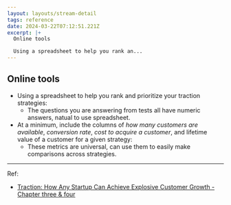 ```yaml
---
layout: layouts/stream-detail
tags: reference
date: 2024-03-22T07:12:51.221Z
excerpt: |+
  Online tools

  Using a spreadsheet to help you rank an...
---
```

## Online tools
* Using a spreadsheet to help you rank and prioritize your traction strategies: 
  * The questions you are answering from tests all have numeric answers, natual to use spreadsheet. 
* At a minimum, include the columns of *how many customers are available*, *conversion rate*, *cost to acquire a customer*, and lifetime value of a customer for a given strategy: 
  * These metrics are universal, can use them to easily make comparisons across strategies. 

---

Ref:
* <a href="https://www.amazon.com/Traction-Startup-Achieve-Explosive-Customer/dp/1591848369" target="_blank">Traction: How Any Startup Can Achieve Explosive Customer Growth - Chapter three & four</a>
